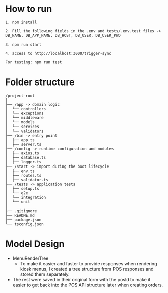 # How to run
```
1. npm install

2. Fill the following fields in the .env and tests/.env.test files -> DB_NAME, DB_APP_NAME, DB_HOST, DB_USER, DB_USER_PWD

3. npm run start

4. access to http://localhost:3000/trigger-sync

For testing: npm run test
```

# Folder structure
```
/project-root
│
├── /app -> domain logic
│  └── controllers
│  └── exceptions
│  └── middleware
│  └── models
│  └── services
│  └── validators
├── /bin -> entry point
│  ├── app.ts
│  ├── server.ts
├── /config -> runtime configuration and modules
│  ├── axios.ts
│  ├── database.ts
│  ├── logger.ts
├── /start -> import during the boot lifecycle
│  ├── env.ts
│  ├── routes.ts
│  ├── validator.ts
├── /tests -> application tests
│  ├── setup.ts
│  └── e2e
│  └── integration
│  └── unit
│
├── .gitignore
├── README.md
├── package.json
└── tsconfig.json
```

# Model Design
- MenuRenderTree
  - To make it easier and faster to provide responses when rendering kiosk menus, I created a tree structure from POS responses and stored them separately.
- The rest were saved in their original form with the posId to make it easier to get back into the POS API structure later when creating orders.

